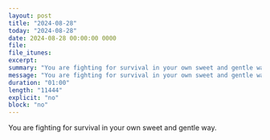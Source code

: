 ```yaml
---
layout: post
title: "2024-08-28"
today: "2024-08-28"
date: 2024-08-28 00:00:00 0000
file:
file_itunes:
excerpt:
summary: "You are fighting for survival in your own sweet and gentle way."
message: "You are fighting for survival in your own sweet and gentle way."
duration: "01:00"
length: "11444"
explicit: "no"
block: "no"
---
```

You are fighting for survival in your own sweet and gentle way.

